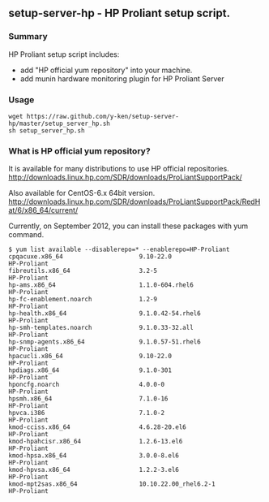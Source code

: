 ## setup-server-hp - HP Proliant setup script.

### Summary

HP Proliant setup script includes:
* add "HP official yum repository" into your machine. 
* add munin hardware monitoring plugin for HP Proliant Server

### Usage

````
wget https://raw.github.com/y-ken/setup-server-hp/master/setup_server_hp.sh
sh setup_server_hp.sh
````

### What is HP official yum repository?

It is available for many distributions to use HP official repositories. <br>
http://downloads.linux.hp.com/SDR/downloads/ProLiantSupportPack/

Also available for CentOS-6.x 64bit version.<br>
http://downloads.linux.hp.com/SDR/downloads/ProLiantSupportPack/RedHat/6/x86_64/current/

Currently, on September 2012, you can install these packages with yum command.

````
$ yum list available --disablerepo=* --enablerepo=HP-Proliant
cpqacuxe.x86_64                     9.10-22.0                        HP-Proliant
fibreutils.x86_64                   3.2-5                            HP-Proliant
hp-ams.x86_64                       1.1.0-604.rhel6                  HP-Proliant
hp-fc-enablement.noarch             1.2-9                            HP-Proliant
hp-health.x86_64                    9.1.0.42-54.rhel6                HP-Proliant
hp-smh-templates.noarch             9.1.0.33-32.all                  HP-Proliant
hp-snmp-agents.x86_64               9.1.0.57-51.rhel6                HP-Proliant
hpacucli.x86_64                     9.10-22.0                        HP-Proliant
hpdiags.x86_64                      9.1.0-301                        HP-Proliant
hponcfg.noarch                      4.0.0-0                          HP-Proliant
hpsmh.x86_64                        7.1.0-16                         HP-Proliant
hpvca.i386                          7.1.0-2                          HP-Proliant
kmod-cciss.x86_64                   4.6.28-20.el6                    HP-Proliant
kmod-hpahcisr.x86_64                1.2.6-13.el6                     HP-Proliant
kmod-hpsa.x86_64                    3.0.0-8.el6                      HP-Proliant
kmod-hpvsa.x86_64                   1.2.2-3.el6                      HP-Proliant
kmod-mpt2sas.x86_64                 10.10.22.00_rhel6.2-1            HP-Proliant
````